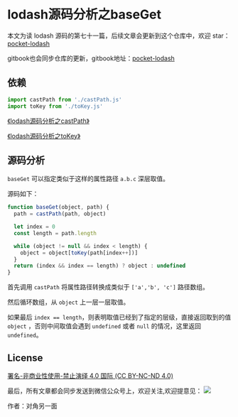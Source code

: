 # lodash源码分析之baseGet

本文为读 lodash 源码的第七十一篇，后续文章会更新到这个仓库中，欢迎 star：[pocket-lodash](https://github.com/yeyuqiudeng/pocket-lodash)

gitbook也会同步仓库的更新，gitbook地址：[pocket-lodash](https://www.gitbook.com/book/yeyuqiudeng/pocket-lodash/details)

## 依赖

```javascript
import castPath from './castPath.js'
import toKey from './toKey.js'
```

[《lodash源码分析之castPath》](../castPath.md)

[《lodash源码分析之toKey》](../toKey.md)

## 源码分析

`baseGet` 可以指定类似于这样的属性路径 `a.b.c` 深层取值。

源码如下：

```javascript
function baseGet(object, path) {
  path = castPath(path, object)

  let index = 0
  const length = path.length

  while (object != null && index < length) {
    object = object[toKey(path[index++])]
  }
  return (index && index == length) ? object : undefined
}
```

首先调用 `castPath` 将属性路径转换成类似于 `['a','b', 'c']` 路径数组。

然后循环数组，从 `object` 上一层一层取值。

如果最后 `index == length`，则表明取值已经到了指定的层级，直接返回取到的值 `object` ，否则中间取值会遇到 `undefined` 或者 `null` 的情况，这里返回 `undefined`。

## License

[署名-非商业性使用-禁止演绎 4.0 国际 (CC BY-NC-ND 4.0)](http://creativecommons.org/licenses/by-nc-nd/4.0/)

最后，所有文章都会同步发送到微信公众号上，欢迎关注,欢迎提意见：  ![](https://raw.githubusercontent.com/yeyuqiudeng/resource/master/images/qrcode_front-end-article.jpg) 

作者：对角另一面 